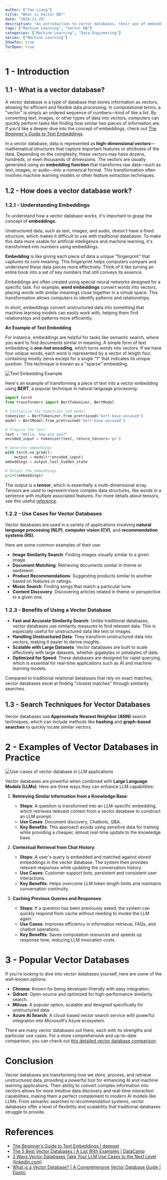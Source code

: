 ```yaml
---
author: ["Yan Liang"]
title: "What is Vector DB?"
date: "2024-11-29"
description: "An introduction to vector databases, their use of embeddings to handle unstructured data, and their applications in AI-driven tasks."
tags: ["Machine Learning", "Vector DB"]
categories: ["Machine Learning", "Data Engineering"]
series: ["Machine Learning"]
ShowToc: true
TocOpen: true
---
```

# **1 - Introduction**

## **1.1 - What is a vector database?**

A vector database is a type of database that stores information as vectors, allowing for efficient and flexible data processing. In computational terms, a "vector" is simply an ordered sequence of numbers—kind of like a list. By converting text, images, or other types of data into vectors, computers can quickly perform tasks like finding how similar two pieces of information are. If you’d like a deeper dive into the concept of embeddings, check out [The Beginner's Guide to Text Embeddings](https://www.deepset.ai/blog/the-beginners-guide-to-text-embeddings).

In a vector database, data is represented as **high-dimensional vectors**—mathematical structures that capture important features or attributes of the data. Depending on the complexity, these vectors may have dozens, hundreds, or even thousands of dimensions. The vectors are usually generated using an **embedding function** that transforms raw data—such as text, images, or audio—into a numerical format. This transformation often involves machine learning models or other feature extraction techniques.

## **1.2 - How does a vector database work?**

### **1.2.1 - Understanding Embeddings**

To understand how a vector database works, it's important to grasp the concept of **embeddings**.

Unstructured data, such as text, images, and audio, doesn't have a fixed structure, which makes it difficult to use with traditional databases. To make this data more usable for artificial intelligence and machine learning, it's transformed into numbers using embeddings.

**Embedding** is like giving each piece of data a unique "fingerprint" that captures its core meaning. This fingerprint helps computers compare and understand these data pieces more effectively. Think of it like turning an entire book into a set of key numbers that still conveys its essence.

Embeddings are often created using special neural networks designed for a specific task. For example, **word embeddings** convert words into vectors, placing words with similar meanings close together in a virtual space. This transformation allows computers to identify patterns and relationships.

In short, embeddings convert unstructured data into something that machine learning models can easily work with, helping them find relationships and patterns more efficiently.

**An Example of Text Embedding**

For instance, embeddings are helpful for tasks like semantic search, where you want to find documents similar in meaning. A simple form of text embedding is **one-hot encoding**, which turns words into vectors. If we have four unique words, each word is represented by a vector of length four, containing mostly zeros except for a single "1" that indicates its unique position. This technique is known as a "sparse" embedding.

![Text Embedding Example](assets/images/attachments/text_embedding.png)

Here's an example of transforming a piece of text into a vector embedding using **BERT**, a popular technique in natural language processing:

```python
import torch
from transformers import BertTokenizer, BertModel

# Initialize the tokenizer and model
tokenizer = BertTokenizer.from_pretrained('bert-base-uncased')
model = BertModel.from_pretrained('bert-base-uncased')

# Prepare the text
text = "Hello, how are you?"
encoded_input = tokenizer(text, return_tensors='pt')

# Generate embeddings
with torch.no_grad():
    output = model(**encoded_input)
embeddings = output.last_hidden_state

# Output the embeddings
print(embeddings)
```

The output is a **tensor**, which is essentially a multi-dimensional array. Tensors are used to represent more complex data structures, like words in a sentence with multiple associated features. For more details about tensors, see this useful [reference](https://www.linkedin.com/pulse/machine-learning-basics-scalars-vectors-matrices-tensors-prasad).

### **1.2.2 - Use Cases for Vector Databases**

Vector databases are used in a variety of applications involving **natural language processing (NLP)**, **computer vision (CV)**, and **recommendation systems (RS)**.

Here are some common examples of their use:

- **Image Similarity Search**: Finding images visually similar to a given image.
- **Document Matching**: Retrieving documents similar in theme or sentiment.
- **Product Recommendations**: Suggesting products similar to another based on features or ratings.
- **Music Search**: Finding songs that match a particular tune.
- **Content Discovery**: Discovering articles related in theme or perspective to a given one.

### **1.2.3 - Benefits of Using a Vector Database**

- **Fast and Accurate Similarity Search**: Unlike traditional databases, vector databases use similarity measures to find relevant data. This is especially useful for unstructured data like text or images.
- **Handling Unstructured Data**: They transform unstructured data into vectors, making it easier to derive insights.
- **Scalable with Large Datasets**: Vector databases are built to scale effectively with large datasets, whether gigabytes or petabytes of data.
- **Optimized for Speed**: These databases are designed for rapid querying, which is essential for real-time applications such as AI and machine learning models.

Compared to traditional relational databases that rely on exact matches, vector databases excel at finding "closest matches" through similarity searches.

## **1.3 - Search Techniques for Vector Databases**

Vector databases use **Approximate Nearest Neighbor (ANN)** search techniques, which can include methods like **hashing** and **graph-based searches** to quickly locate similar vectors.

# **2 - Examples of Vector Databases in Practice**

![Use-cases of vector database in LLM applications](https://images.datacamp.com/image/upload/v1694511771/image5_fd4c7efb1b.png)

Vector databases are powerful when combined with **Large Language Models (LLMs)**. Here are three ways they can enhance LLM capabilities:

1. **Retrieving Similar Information from a Knowledge Base**:
    
    - **Steps**: A question is transformed into an LLM-specific embedding, which retrieves relevant context from a vector database to construct an LLM prompt.
    - **Use Cases**: Document discovery, Chatbots, Q&A.
    - **Key Benefits**: This approach avoids using sensitive data for training while providing a cheaper, almost real-time update to the knowledge base.
2. **Contextual Retrieval from Chat History**:
    
    - **Steps**: A user's query is embedded and matched against stored embeddings in the vector database. The system then provides relevant responses while updating the conversation history.
    - **Use Cases**: Customer support bots, persistent and consistent user interactions.
    - **Key Benefits**: Helps overcome LLM token length limits and maintains conversation continuity.
3. **Caching Previous Queries and Responses**:
    
    - **Steps**: If a question has been previously asked, the system can quickly respond from cache without needing to invoke the LLM again.
    - **Use Cases**: Improves efficiency in information retrieval, FAQs, and chatbot operations.
    - **Key Benefits**: Saves computation resources and speeds up response time, reducing LLM invocation costs.
# **3 - Popular Vector Databases**

If you're looking to dive into vector databases yourself, here are some of the well-known options:

- **Chroma**: Known for being developer-friendly with easy integration.
- **Qdrant**: Open-source and optimized for high-performance similarity search.
- **Milvus**: A popular option, scalable and designed specifically for unstructured data.
- **Azure AI Search**: A cloud-based vector search service with powerful integration into Microsoft’s Azure ecosystem.

There are many vector databases out there, each with its strengths and particular use cases. For a more comprehensive and up-to-date comparison, you can check out [this detailed vector database comparison](https://superlinked.com/vector-db-comparison).

# **Conclusion**

Vector databases are transforming how we store, process, and retrieve unstructured data, providing a powerful tool for enhancing AI and machine learning applications. Their ability to convert complex information into vectors allows for more intuitive data discovery and real-time interaction capabilities, making them a perfect complement to modern AI models like LLMs. From semantic searches to recommendation systems, vector databases offer a level of flexibility and scalability that traditional databases struggle to provide.

# **References**

- [The Beginner’s Guide to Text Embeddings | deepset](https://www.deepset.ai/blog/the-beginners-guide-to-text-embeddings)
- [The 5 Best Vector Databases | A List With Examples | DataCamp](https://www.datacamp.com/blog/the-top-5-vector-databases)
- [3 Ways Vector Databases Take Your LLM Use Cases to the Next Level (linkedin.com)](https://www.linkedin.com/pulse/3-ways-vector-databases-take-your-llm-use-cases-next-level-mishra/)
- [What is a Vector Database? | A Comprehensive Vector Database Guide | Elastic](https://www.elastic.co/what-is/vector-database)